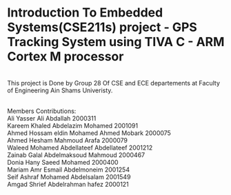 # Introduction To Embedded Systems(CSE211s) project - GPS Tracking System using TIVA C - ARM Cortex M processor
</br>
This project is Done by Group 28 Of CSE and ECE departements at Faculty of Engineering Ain Shams Univeristy. </br></br>

Members Contributions: </br>
Ali Yasser Ali Abdallah 2000311 </br>
Kareem Khaled Abdelazim Mohamed 2001091 </br>
Ahmed Hossam eldin Mohamed Ahmed Mobark 2000075 </br>
Ahmed Hesham Mahmoud Arafa 2000079 </br>
Waleed Mohamed Abdellateef Abdellateef 2001212 </br>
Zainab Galal Abdelmaksoud Mahmoud 2000467 </br>
Donia Hany Saeed Mohamed 2000400 </br>
Mariam Amr Esmail Abdelmoneim 2001254 </br>
Seif Ashraf Mohamed Abdelsalam 2001549 </br>
Amgad Shrief Abdelrahman hafez 2000121 </br>
